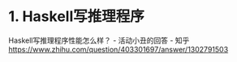 # 1. Haskell写推理程序






Haskell写推理程序性能怎么样？ - 活动小丑的回答 - 知乎
https://www.zhihu.com/question/403301697/answer/1302791503


